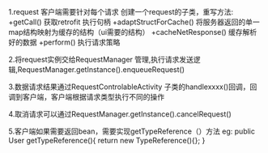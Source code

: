 1.request 客户端需要针对每个请求 创建一个request的子类，重写方法:
+getCall() 获取retrofit 执行句柄
+adaptStructForCache()  将服务器返回的单一map结构映射为缓存的结构（ui需要的结构）
+cacheNetResponse() 缓存解析好的数据
+perform() 执行请求策略

2.将request实例交给RequestManager 管理,执行请求发送逻辑,RequestManager.getInstance().enqueueRequest()

3.数据请求结果通过RequestControlableActivity 子类的handlexxxx()回调，回调到客户端，客户端根据请求类型执行不同的操作

4.取消请求可以通过RequestManager.getInstance().cancelRequest()

5.客户端如果需要返回bean，需要实现getTypeReference（）方法 eg:
public User getTypeReference(){
return new TypeReference<User>(){};
}
